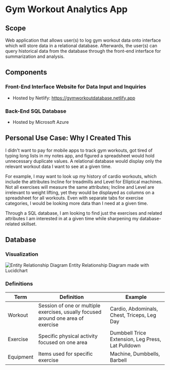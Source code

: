 # Gym Workout Analytics App

## Scope
Web application that allows user(s) to log gym workout data onto interface which will store data in a relational database. Afterwards, the user(s) can query historical data from the database through the front-end interface for summarization and analysis.

## Components
### Front-End Interface Website for Data Input and Inquiries
 - Hosted by Netlify: https://gymworkoutdatabase.netlify.app
### Back-End SQL Database
 - Hosted by Microsoft Azure 

## Personal Use Case: Why I Created This
I didn't want to pay for mobile apps to track gym workouts, got tired of typing long lists in my notes app, and figured a spreadsheet would hold unnecessary duplicate values. A relational database would display only the relevant workout data I want to see at a given time.

For example, I may want to look up my history of cardio workouts, which include the attributes Incline for treadmills and Level for Elliptical machines. Not all exercises will measure the same attributes; Incline and Level are irrelevant to weight lifting, yet they would be displayed as columns on a spreadsheet for all workouts. Even with separate tabs for exercise categories, I would be looking more data than I need at a given time. 

Through a SQL database, I am looking to find just the exercises and related attributes I am interested in at a given time while sharpening my database-related skillset.

## Database 
### Visualization
![Entity Relationship Diagram](https://github.com/kenquejadas/Gym-Workout-Relational-Database/blob/main/ERD.png)
Entity Relationship Diagram made with Lucidchart
### Definitions
| Term  | Definition | Example |
| ------------- | ------------- | ------------- |
| Workout  |  Session of one or multiple exercises, usually focused around one area of exercise  |  Cardio, Abdominals, Chest, Triceps, Leg Day  |
| Exercise  |  Specific physical activity focused on one area  |  Dumbbell Trice Extension, Leg Press, Lat Pulldown |
| Equipment | Items used for specific exercise | Machine, Dumbbells, Barbell |
